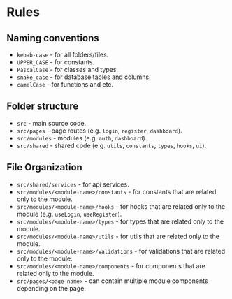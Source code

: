 # Rules

## Naming conventions

- `kebab-case` - for all folders/files.
- `UPPER_CASE` - for constants.
- `PascalCase` - for classes and types.
- `snake_case` - for database tables and columns.
- `camelCase` - for functions and etc.

## Folder structure

- `src` - main source code.
- `src/pages` - page routes (e.g. `login`, `register`, `dashboard`).
- `src/modules` - modules (e.g. `auth`, `dashboard`).
- `src/shared` - shared code (e.g. `utils`, `constants`, `types`, `hooks`, `ui`).

## File Organization

- `src/shared/services` - for api services.
- `src/modules/<module-name>/constants` - for constants that are related only to the module.
- `src/modules/<module-name>/hooks` - for hooks that are related only to the module (e.g. `useLogin`, `useRegister`).
- `src/modules/<module-name>/types` - for types that are related only to the module.
- `src/modules/<module-name>/utils` - for utils that are related only to the module.
- `src/modules/<module-name>/validations` - for validations that are related only to the module.
- `src/modules/<module-name>/components` - for components that are related only to the module.
- `src/pages/<page-name>` - can contain multiple module components depending on the page.
